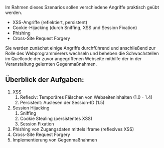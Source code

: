 Im Rahmen dieses Szenarios sollen verschiedene Angriffe praktisch geübt werden.
- XSS-Angriffe (reflektiert, persistent)
- Cookie-Hijacking (durch Sniffing, XSS und Session Fixation)
- Phishing
- Cross-Site Request Forgery

Sie werden zunächst einige Angriffe durchführend und anschließend zur Rolle des Webprogrammierers wechseln und beheben die 
Schwachstellen im Quellcode der zuvor angegriffenen Webseite mithilfe der in der Veranstaltung gelernten Gegenmaßnahmen.

## Überblick der Aufgaben:

1) XSS
   1) Reflexiv: Temporäres Fälschen von Webseiteninhalten (1.0 - 1.4)
   2) Persistent: Auslesen der Session-ID (1.5)
2) Session Hijacking
   1) Sniffing 
   2) Cookie Stealing (persistentes XSS)
   3) Session Fixation 
3) Phishing von Zugangsdaten mittels iframe (reflexives XSS)
4) Cross-Site Request Forgery
5) Implementierung von Gegenmaßnahmen